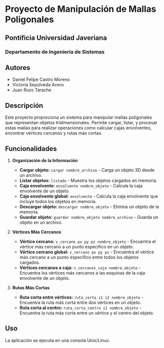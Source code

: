 # Proyecto de Manipulación de Mallas Poligonales

## Pontificia Universidad Javeriana
### Departamento de Ingeniería de Sistemas

## Autores

- Daniel Felipe Castro Moreno
- Victoria Sepúlveda Acero
- Juan Rozo Tarache

## Descripción

Este proyecto proporciona un sistema para manipular mallas poligonales que representan objetos tridimensionales. Permite cargar, listar, y procesar estas mallas para realizar operaciones como calcular cajas envolventes, encontrar vértices cercanos y rutas más cortas.

## Funcionalidades

1. **Organización de la Información**
   - **Cargar objeto:** `cargar nombre_archivo` - Carga un objeto 3D desde un archivo.
   - **Listar objetos:** `listado` - Muestra los objetos cargados en memoria.
   - **Caja envolvente:** `envolvente nombre_objeto` - Calcula la caja envolvente de un objeto.
   - **Caja envolvente global:** `envolvente` - Calcula la caja envolvente que incluye todos los objetos en memoria.
   - **Descargar objeto:** `descargar nombre_objeto` - Elimina un objeto de la memoria.
   - **Guardar objeto:** `guardar nombre_objeto nombre_archivo` - Guarda un objeto en un archivo.

2. **Vértices Más Cercanos**
   - **Vértice cercano:** `v_cercano px py pz nombre_objeto` - Encuentra el vértice más cercano a un punto específico en un objeto.
   - **Vértice cercano global:** `v_cercano px py pz` - Encuentra el vértice más cercano a un punto específico entre todos los objetos cargados.
   - **Vértices cercanos a caja:** `v_cercanos_caja nombre_objeto` - Encuentra los vértices más cercanos a las esquinas de la caja envolvente de un objeto.

3. **Rutas Más Cortas**
   - **Ruta corta entre vértices:** `ruta_corta i1 i2 nombre_objeto` - Encuentra la ruta más corta entre dos vértices en un objeto.
   - **Ruta corta al centro:** `ruta_corta_centro i1 nombre_objeto` - Encuentra la ruta más corta entre un vértice y el centro del objeto.

## Uso

La aplicación se ejecuta en una consola Unix/Linux.
